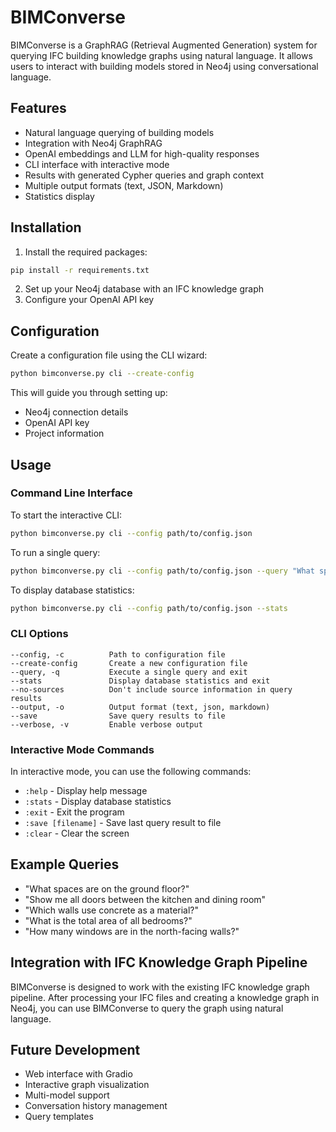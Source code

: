 # BIMConverse

BIMConverse is a GraphRAG (Retrieval Augmented Generation) system for querying IFC building knowledge graphs using natural language. It allows users to interact with building models stored in Neo4j using conversational language.

## Features

- Natural language querying of building models
- Integration with Neo4j GraphRAG
- OpenAI embeddings and LLM for high-quality responses
- CLI interface with interactive mode
- Results with generated Cypher queries and graph context
- Multiple output formats (text, JSON, Markdown)
- Statistics display

## Installation

1. Install the required packages:

```bash
pip install -r requirements.txt
```

2. Set up your Neo4j database with an IFC knowledge graph
3. Configure your OpenAI API key

## Configuration

Create a configuration file using the CLI wizard:

```bash
python bimconverse.py cli --create-config
```

This will guide you through setting up:
- Neo4j connection details
- OpenAI API key
- Project information

## Usage

### Command Line Interface

To start the interactive CLI:

```bash
python bimconverse.py cli --config path/to/config.json
```

To run a single query:

```bash
python bimconverse.py cli --config path/to/config.json --query "What spaces are on the ground floor?"
```

To display database statistics:

```bash
python bimconverse.py cli --config path/to/config.json --stats
```

### CLI Options

```
--config, -c          Path to configuration file
--create-config       Create a new configuration file
--query, -q           Execute a single query and exit
--stats               Display database statistics and exit
--no-sources          Don't include source information in query results
--output, -o          Output format (text, json, markdown)
--save                Save query results to file
--verbose, -v         Enable verbose output
```

### Interactive Mode Commands

In interactive mode, you can use the following commands:

- `:help` - Display help message
- `:stats` - Display database statistics
- `:exit` - Exit the program
- `:save [filename]` - Save last query result to file
- `:clear` - Clear the screen

## Example Queries

- "What spaces are on the ground floor?"
- "Show me all doors between the kitchen and dining room"
- "Which walls use concrete as a material?"
- "What is the total area of all bedrooms?"
- "How many windows are in the north-facing walls?"

## Integration with IFC Knowledge Graph Pipeline

BIMConverse is designed to work with the existing IFC knowledge graph pipeline. After processing your IFC files and creating a knowledge graph in Neo4j, you can use BIMConverse to query the graph using natural language.

## Future Development

- Web interface with Gradio
- Interactive graph visualization
- Multi-model support
- Conversation history management
- Query templates 